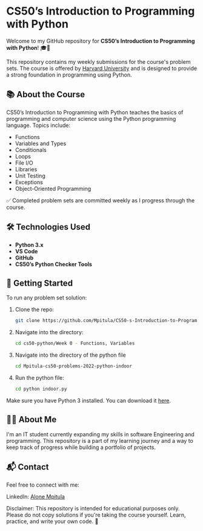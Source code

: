 # CS50’s Introduction to Programming with Python

Welcome to my GitHub repository for **CS50’s Introduction to Programming with Python**! 🎓🐍

This repository contains my weekly submissions for the course's problem sets. The course is offered by [Harvard University](https://cs50.harvard.edu/python/) and is designed to provide a strong foundation in programming using Python.

## 📚 About the Course

CS50’s Introduction to Programming with Python teaches the basics of programming and computer science using the Python programming language. Topics include:

- Functions
- Variables and Types
- Conditionals
- Loops
- File I/O
- Libraries
- Unit Testing
- Exceptions
- Object-Oriented Programming

✅ Completed problem sets are committed weekly as I progress through the course.

## 🛠️ Technologies Used

- **Python 3.x**
- **VS Code**
- **GitHub**
- **CS50’s Python Checker Tools**

## 🚀 Getting Started

To run any problem set solution:

1. Clone the repo:
   ```bash
   git clone https://github.com/Mpitula/CS50-s-Introduction-to-Programming-with-Python.git

2. Navigate into the directory:
    ```bash
    cd cs50-python/Week 0 - Functions, Variables

3. Navigate into the directory of the python file
    ```bash
    cd Mpitula-cs50-problems-2022-python-indoor

4. Run the python file:
    ```bash
    cd python indoor.py

Make sure you have Python 3 installed. You can download it [here](https://www.python.org/downloads/).

## 🙋‍♂️ About Me
I'm an IT student currently expanding my skills in software Engineering and programming. This repository is a part of my learning journey and a way to keep track of progress while building a portfolio of projects.

## 📬 Contact
Feel free to connect with me:

LinkedIn: [Alone Mpitula](https://www.linkedin.com/alone-mpitula)

Disclaimer: This repository is intended for educational purposes only. Please do not copy solutions if you're taking the course yourself. Learn, practice, and write your own code. 🙌
